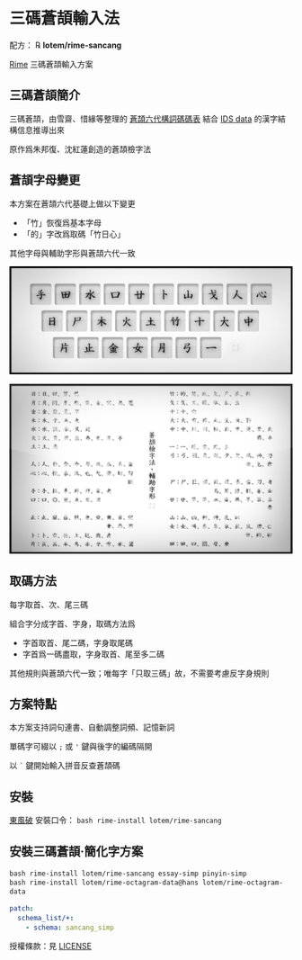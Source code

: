 # 三碼蒼頡輸入法

配方： ℞ **lotem/rime-sancang**

[Rime](https://rime.im) 三碼蒼頡輸入方案

## 三碼蒼頡簡介

三碼蒼頡，由雪齋、惜緣等整理的 [蒼頡六代構詞碼碼表][1]
結合 [IDS data][2] 的漢字結構信息推導出來

原作爲朱邦復、沈紅蓮創造的蒼頡檢字法

[1]: https://github.com/LEOYoon-Tsaw/Cangjie6
[2]: https://github.com/cjkvi/cjkvi-ids

## 蒼頡字母變更

本方案在蒼頡六代基礎上做以下變更

  - 「竹」恢復爲基本字母
  - 「的」字改爲取碼「竹日心」

其他字母與輔助字形與蒼頡六代一致

![蒼頡六代鍵盤](images/cangjie6-keyboard.jpg)

![蒼頡檢字法·輔助字形](images/cangjie6-fuzhu-zixing.jpg)

## 取碼方法

每字取首、次、尾三碼

組合字分成字首、字身，取碼方法爲

  - 字首取首、尾二碼，字身取尾碼
  - 字首爲一碼盡取，字身取首、尾至多二碼

其他規則與蒼頡六代一致；唯每字「只取三碼」故，不需要考慮反字身規則

## 方案特點

本方案支持詞句連書、自動調整詞頻、記憶新詞

單碼字可綴以 `;` 或 `'` 鍵與後字的編碼隔開

以 <code>`</code> 鍵開始輸入拼音反查蒼頡碼

## 安裝

[東風破](https://github.com/rime/plum) 安裝口令： `bash rime-install lotem/rime-sancang`

## 安裝三碼蒼頡·簡化字方案

```
bash rime-install lotem/rime-sancang essay-simp pinyin-simp
bash rime-install lotem/rime-octagram-data@hans lotem/rime-octagram-data
```

``` yaml
patch:
  schema_list/+:
    - schema: sancang_simp
```

授權條款：見 [LICENSE](LICENSE)

